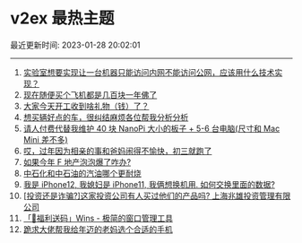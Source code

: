 # v2ex 最热主题

最近更新时间: 2023-01-28 20:02:01

--- 
1. [实验室想要实现让一台机器只能访问内网不能访问公网，应该用什么技术实现？](https://www.v2ex.com/t/910930) 
2. [现在随便买个飞机都是几百块一年佛了](https://www.v2ex.com/t/910931) 
3. [大家今天开工收到啥礼物（钱）了？](https://www.v2ex.com/t/910951) 
4. [想买辆好点的车，很纠结麻烦各位帮我分析分析](https://www.v2ex.com/t/911001) 
5. [请人付费代替我维护 40 块 NanoPi 大小的板子 + 5-6 台电脑(尺寸和 Mac Mini 差不多)](https://www.v2ex.com/t/910966) 
6. [哎，过年因为相亲的事和爸妈闹得不愉快，初三就跑了](https://www.v2ex.com/t/910993) 
7. [如果今年 F 地产泡泡爆了咋办?](https://www.v2ex.com/t/911022) 
8. [中石化和中石油的汽油哪个更耐烧](https://www.v2ex.com/t/910955) 
9. [我是 iPhone12, 我媳妇是 iPhone11, 我俩想换机用. 如何交换里面的数据?](https://www.v2ex.com/t/910956) 
10. [[投资还是诈骗?]这家投资公司有人买过他们的产品吗? 上海兆雄投资管理有限公司](https://www.v2ex.com/t/910959) 
11. [「🎉福利送码」Wins - 极简的窗口管理工具](https://www.v2ex.com/t/911060) 
12. [跪求大佬帮我给年迈的老妈选个合适的手机](https://www.v2ex.com/t/911088) 
